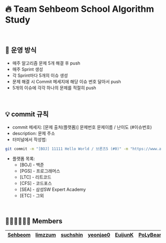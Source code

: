 # 🔥 Team Sehbeom School Algorithm Study

<br>

## 📝 운영 방식
- 매주 알고리즘 문제 5개 해결 후 push
- 매주 Sprint 생성
- 각 Sprint마다 5개의 이슈 생성
- 문제 해결 시 Commit 메세지에 해당 이슈 번호 달아서 push
- 5개의 이슈에 각각 하나의 문제를 적절히 push

<br>

## 💡 commit 규칙
- commit 메세지: [문제 출처(플랫폼)] 문제번호 문제이름 / 난이도 (#이슈번호)
- description: 문제 주소
- 터미널에서 작성법:
```bash
git commit -m "[BOJ] 11111 Hello World / 브론즈5 (#0)" -m "https://www.acmicpc.net/problem/2557"
```
- 플랫폼 목록: 
  - [BOJ] - 백준
  - [PGS] - 프로그래머스
  - [LTC] - 리트코드
  - [CFS] - 코드포스
  - [SEA] - 삼성SW Expert Academy
  - [ETC] - 그외

<br>

## 👩🏻‍💻🧑🏻‍💻 Members
|[Sehbeom](https://github.com/Sehbeom)|[limzzum](https://github.com/limzzum)|[suchshin](https://github.com/suchshin)|[yeonjae0](https://github.com/yeonjae0)|[EuijunK](https://github.com/EuijunK)|[PoLyBear2](https://github.com/PoLyBear2)|
|-|-|-|-|-|-|

